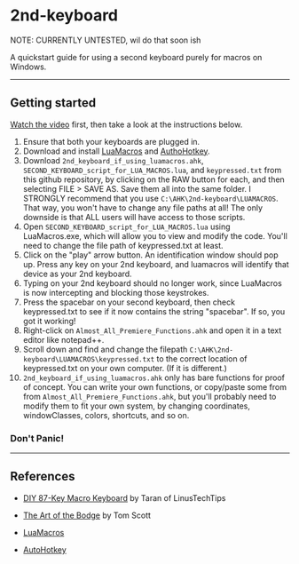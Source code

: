 # 2nd-keyboard

NOTE: CURRENTLY UNTESTED, wil do that soon ish

A quickstart guide for using a second keyboard purely for macros on Windows.

---

## Getting started

[Watch the video](https://youtu.be/Arn8ExQ2Gjg?t=362) first, then take a look at the instructions below.

1. Ensure that both your keyboards are plugged in.
2. Download and install [LuaMacros](http://www.hidmacros.eu/forum/viewtopic.php?f=10&t=241#p794) and [AuthoHotkey](https://autohotkey.com/).
3. Download `2nd_keyboard_if_using_luamacros.ahk`,  `SECOND_KEYBOARD_script_for_LUA_MACROS.lua`, and `keypressed.txt` from this github repository, by clicking on the RAW button for each, and then selecting FILE > SAVE AS. Save them all into the same folder. I STRONGLY recommend that you use `C:\AHK\2nd-keyboard\LUAMACROS`. That way, you won't have to change any file paths at all! The only downside is that ALL users will have access to those scripts.
4. Open `SECOND_KEYBOARD_script_for_LUA_MACROS.lua` using LuaMacros.exe, which will allow you to view and modify the code. You'll need to change the file path of keypressed.txt at least.
5. Click on the "play" arrow button. An identification window should pop up. Press any key on your 2nd keyboard, and luamacros will identify that device as your 2nd keyboard.
6. Typing on your 2nd keyboard should no longer work, since LuaMacros is now intercepting and blocking those keystrokes.
7. Press the spacebar on your second keyboard, then check keypressed.txt to see if it now contains the string "spacebar". If so, you got it working!
8. Right-click on `Almost_All_Premiere_Functions.ahk` and open it in a text editor like notepad++.
9. Scroll down and find and change the filepath `C:\AHK\2nd-keyboard\LUAMACROS\keypressed.txt` to the correct location of keypressed.txt on your own computer. (If it is different.)
10. `2nd_keyboard_if_using_luamacros.ahk` only has bare functions for proof of concept. You can write your own functions, or copy/paste some from from `Almost_All_Premiere_Functions.ahk`, but you'll probably need to modify them to fit your own system, by changing coordinates, windowClasses, colors, shortcuts, and so on.


### Don't Panic!

---

## References

* [DIY 87-Key Macro Keyboard](https://www.youtube.com/watch?v=Arn8ExQ2Gjg) by Taran of LinusTechTips

* [The Art of the Bodge](https://www.youtube.com/watch?v=lIFE7h3m40U) by Tom Scott

* [LuaMacros](https://github.com/stevedonovan/LuaMacro)

* [AutoHotkey](https://github.com/AutoHotkey/AutoHotkey)
